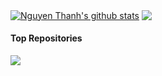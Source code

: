<a
  href="https://github.com/nguyenthanh-01"><img align="center" 
  src="https://github-readme-stats-52blue.vercel.app/api?username=nguyenthanh-01&show_icons=true&include_all_commits=true&theme=shadow_blue&hide_border=false" alt="Nguyen Thanh's github stats" 
/></a>
<a
  href="https://github.com/nguyenthanh-01"><img align="center" 
  src="https://github-readme-stats-52blue.vercel.app/api/top-langs/?username=nguyenthanh-01&layout=compact&theme=shadow_blue&hide_border=false" 
/></a>

#### Top Repositories

<a 
  href="https://github.com/nguyenthanh-01/code"><img align="center" 
  src="https://github-readme-stats-52blue.vercel.app/api/pin/?username=nguyenthanh-01&repo=code&theme=shadow_blue" 
/></a>
